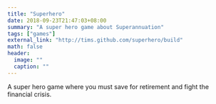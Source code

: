 ```yaml
---
title: "Superhero"
date: 2018-09-23T21:47:03+08:00
summary: "A super hero game about Superannuation"
tags: ["games"]
external_link: "http://tims.github.com/superhero/build"
math: false
header:
  image: ""
  caption: ""
---
```


A super hero game where you must save for retirement and fight the financial crisis.
